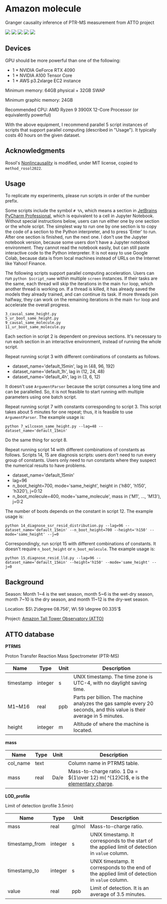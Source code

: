 # Amazon molecule

Granger causality inference of PTR-MS measurement from ATTO project

![](https://shields.io/badge/dependencies-Python_3.11-blue?style=flat-square)
![](https://shields.io/badge/dependencies-CUDA_11.8-green?style=flat-square)
![](https://shields.io/badge/dependencies-CuDNN_8.6.0-green?style=flat-square)
![](https://shields.io/badge/device-NVIDIA_GeForce_RTX_4090-green?style=flat-square)
![](https://shields.io/badge/OS-Ubuntu_22.04-lightgrey?style=flat-square)

## Devices

GPU should be more powerful than one of the following:

- 1 * NVIDIA GeForce RTX 4090
- 1 * NVIDIA A100 Tensor Core
- 1 * AWS p3.2xlarge EC2 instance

Minimum memory: 64GB physical + 32GB SWAP

Minimum graphic memory: 24GB

Recommended CPU: AMD Ryzen 9 3900X 12-Core Processor (or equivalently powerful)

With the above equipment, I recommend parallel 5 script instances of scripts that support parallel computing (described in "Usage"). It typically costs 40 hours on the given dataset.

## Acknowledgments

Rosol's [Nonlincausality](https://github.com/mrosol/Nonlincausality) is modified, under MIT license, copied to `method_rosol2022`.

## Usage

To replicate my experiments, please run scripts in order of the number prefix. 

Some scripts include the symbol `# %%`, which means a section in [JetBrains PyCharm Professional](https://www.jetbrains.com/pycharm/promo/), which is equivalent to a cell in Jupyter Notebook. Without special instructions below, users can run either one by one section or the whole script. The simplest way to run one by one section is to copy the code of a section to the Python interpreter, and to press 'Enter' to run. After one section is finished, run the next one. I don't use the Jupyter notebook version, because some users don't have a Jupyter notebook environment. They cannot read the notebook easily, but can still paste interactive code to the Python interpreter. It is not easy to use Google Colab, because data is from local machines instead of URLs on the Internet like Yahoo! Finance.

The following scripts support parallel computing acceleration. Users can run `python $script_name` within multiple `screen` instances. If their tasks are the same, each thread will skip the iterations in the main `for` loop, which another thread is working on. If a thread is killed, it has already saved the models they already trained, and can continue its task. If more threads join halfway, they can work on the remaining iterations in the main `for` loop and accelerate the overall progress.

```
3_causal_same_height.py
5_ur_boot_same_height.py
9_causal_same_molecule.py
11_ur_boot_same_molecule.py
```

Each section in script 2 is dependent on previous sections. It's necessary to run each section in an interactive environment, instead of running the whole script.

Repeat running script 3 with different combinations of constants as follows.

- dataset_name='default_15min', lag in (48, 96, 192)
- dataset_name='default_1h', lag in (12, 24, 48)
- dataset_name='default_4h', lag in (3, 6, 12)

It doesn't use `ArgumentParser` because the script consumes a long time and can be parallelled. So, it is not feasible to start running with multiple parameters using one batch script.

Repeat running script 7 with constants corresponding to script 3. This script takes about 5 minutes for one repeat; thus, it is feasible to use `ArgumentParser`. The example usage is:

```
python 7_wilcoxon_same_height.py --lag=48 --dataset_name='default_15min'
```

Do the same thing for script 8.

Repeat running script 14 with different combinations of constants as follows. Scripts 14, 15 are diagnosis scripts: users don't need to run every group of constants. Users only need to run constants where they suspect the numerical results to have problems.

- dataset_name='default_15min'
- lag=96
- n_boot_height=700, mode='same_height', height in ('h80', 'h150', 'h320'), j=0:12
- n_boot_molecule=400, mode='same_molecule', mass in ('M1', ..., 'M13'), j=0:2

The number of boots depends on the constant in script 12. The example usage is:

```
python 14_diagnose_ssr_resid_distribution.py --lag=96 --dataset_name='default_15min' --n_boot_height=700 --height='h150' --mode='same_height' --j=0
```

Correspondingly, run script 15 with different combinations of constants. It doesn't require `n_boot_height` or `n_boot_molecule`. The example usage is:

```
python 15_diagnose_resid_lld.py --lag=96 --dataset_name='default_15min' --height='h150' --mode='same_height' --j=0
```

## Background

Season: Month 1\~4 is the wet season, month 5\~6 is the wet-dry season, month 7\~10 is the dry season, and month 11\~12 is the dry-wet season.

Location: $S\ 2\degree 08.756', W\ 59 \degree 00.335'$

Project: [Amazon Tall Tower Observatory (ATTO)](https://attoproject.org)

## ATTO database

**PTRMS**

Proton Transfer Reaction Mass Spectrometer (PTR-MS)

| Name      | Type    | Unit | Description                                                  |
| --------- | ------- | ---- | ------------------------------------------------------------ |
| timestamp | integer | s    | UNIX timestamp. The time zone is UTC-4, with no daylight saving time. |
| M1\~M16   | real    | ppb  | Parts per billion. The machine analyzes the gas sample every 20 seconds, and this value is their average in 5 minutes. |
| height    | integer | m    | Altitude of where the machine is located.                    |

**mass**

| Name     | Type | Unit | Description                                                  |
| -------- | ---- | ---- | ------------------------------------------------------------ |
| col_name | text |      | Column name in PTRMS table.                                  |
| mass     | real | Da/e | Mass-to-charge ratio. 1 Da = ${1\over 12} m( ^{12}C)$, e is the [elementary charge](https://en.wikipedia.org/wiki/Elementary_charge). |

**LOD_profile**

Limit of detection (profile 3.5min)

| Name           | Type    | Unit  | Description                                                  |
| -------------- | ------- | ----- | ------------------------------------------------------------ |
| mass           | real    | g/mol | Mass-to-charge ratio.                                        |
| timestamp_from | integer | s     | UNIX timestamp. It corresponds to the start of the applied limit of detection in `value` column. |
| timestamp_to   | integer | s     | UNIX timestamp. It corresponds to the end of the applied limit of detection in `value` column. |
| value          | real    | ppb   | Limit of detection. It is an average of 3.5 minutes.         |

